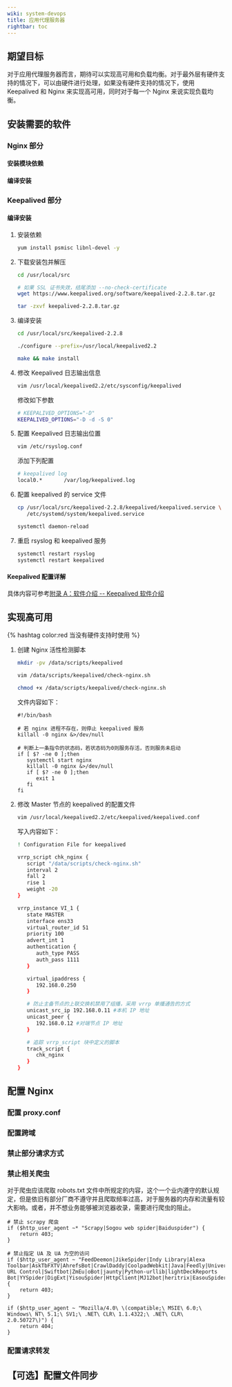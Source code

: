 ```yaml
---
wiki: system-devops
title: 应用代理服务器
rightbar: toc
---
```


## 期望目标

对于应用代理服务器而言，期待可以实现高可用和负载均衡。对于最外层有硬件支持的情况下，可以由硬件进行处理，如果没有硬件支持的情况下，使用 Keepalived 和 Nginx 来实现高可用，同时对于每一个 Nginx 来说实现负载均衡。

## 安装需要的软件

### Nginx 部分

#### 安装模块依赖

#### 编译安装

### Keepalived 部分

#### 编译安装

1. 安装依赖
    ```bash
    yum install psmisc libnl-devel -y
    ```
2. 下载安装包并解压
    ```bash
    cd /usr/local/src

    # 如果 SSL 证书失效，结尾添加 --no-check-certificate
    wget https://www.keepalived.org/software/keepalived-2.2.8.tar.gz

    tar -zxvf keepalived-2.2.8.tar.gz
    ```
3. 编译安装
    ```bash
    cd /usr/local/src/keepalived-2.2.8
    
    ./configure --prefix=/usr/local/keepalived2.2
    
    make && make install
    ```
4. 修改 Keepalived 日志输出信息
   ```bash
   vim /usr/local/keepalived2.2/etc/sysconfig/keepalived
   ```
   修改如下参数
   ```bash
   # KEEPALIVED_OPTIONS="-D"
   KEEPALIVED_OPTIONS="-D -d -S 0"
   ```
5. 配置 Keepalived 日志输出位置
   ```bash
   vim /etc/rsyslog.conf
   ```
   添加下列配置
   ```bash
   # keepalived log
   local0.*       /var/log/keepalived.log
   ```
6. 配置 keepalived 的 service 文件
   ```bash
   cp /usr/local/src/keepalived-2.2.8/keepalived/keepalived.service \
      /etc/systemd/system/keepalived.service
   
   systemctl daemon-reload
   ```
7. 重启 rsyslog 和 keepalived 服务
   ```bash
   systemctl restart rsyslog
   systemctl restart keepalived
   ```

#### Keepalived 配置详解

具体内容可参考[附录 A：软件介绍 -- Keepalived 软件介绍](/wiki/system-devops/extra/software/keepalived.html)

## 实现高可用 

{% hashtag color:red 当没有硬件支持时使用 %}

1. 创建 Nginx 活性检测脚本
   ```bash
   mkdir -pv /data/scripts/keepalived
   
   vim /data/scripts/keepalived/check-nginx.sh
   
   chmod +x /data/scripts/keepalived/check-nginx.sh
   ```
   
   文件内容如下：

   ```shell
   #!/bin/bash

   # 若 nginx 进程不存在，则停止 keepalived 服务
   killall -0 nginx &>/dev/null

   # 判断上一条指令的状态码，若状态码为0则服务存活，否则服务未启动
   if [ $? -ne 0 ];then
      systemctl start nginx
      killall -0 nginx &>/dev/null
      if [ $? -ne 0 ];then
         exit 1
      fi
   fi
   ```

2. 修改 Master 节点的 keepalived 的配置文件

   ```bash
   vim /usr/local/keepalived2.2/etc/keepalived/keepalived.conf
   ```
   
   写入内容如下：

   ```bash keepalived.conf
   ! Configuration File for keepalived

   vrrp_script chk_nginx {
      script "/data/scripts/check-nginx.sh"
      interval 2
      fall 2
      rise 1
      weight -20
   }

   vrrp_instance VI_1 {
      state MASTER
      interface ens33
      virtual_router_id 51
      priority 100
      advert_int 1
      authentication {
         auth_type PASS
         auth_pass 1111
      }

      virtual_ipaddress {
         192.168.0.250
      }
   
      # 防止主备节点的上联交换机禁用了组播，采用 vrrp 单播通告的方式
      unicast_src_ip 192.168.0.11 #本机 IP 地址
      unicast_peer {
         192.168.0.12 #对端节点 IP 地址
      }

      # 追踪 vrrp_script 块中定义的脚本
      track_script {
         chk_nginx
      }
   }
   ```

## 配置 Nginx

### 配置 proxy.conf

### 配置跨域

### 禁止部分请求方式

### 禁止相关爬虫

对于爬虫应该爬取 robots.txt 文件中所规定的内容，这个一个业内遵守的默认规定，但是依旧有部分厂商不遵守并且爬取频率过高，对于服务器的内存和流量有较大影响。或者，并不想业务能够被浏览器收录，需要进行爬虫的阻止。

```shell agent_deny.conf
# 禁止 scrapy 爬虫
if ($http_user_agent ~* "Scrapy|Sogou web spider|Baiduspider") {
    return 403;
}

# 禁止指定 UA 及 UA 为空的访问
if ($http_user_agent ~ "FeedDeemon|JikeSpider|Indy Library|Alexa Toolbar|AskTbFXTV|AhrefsBot|CrawlDaddy|CoolpadWebkit|Java|Feedly|UniversalFeedParser|ApacheBench|Microsoft URL Control|Swiftbot|ZmEu|oBot|jaunty|Python-urllib|lightDeckReports Bot|YYSpider|DigExt|YisouSpider|HttpClient|MJ12bot|heritrix|EasouSpider|LinkpadBot|Ezooms|^$") {
    return 403;
}

if ($http_user_agent ~ "Mozilla/4.0\ \(compatible;\ MSIE\ 6.0;\ Windows\ NT\ 5.1;\ SV1;\ .NET\ CLR\ 1.1.4322;\ .NET\ CLR\ 2.0.50727\)") {
    return 404;
}
```

### 配置请求转发

## 【可选】配置文件同步
